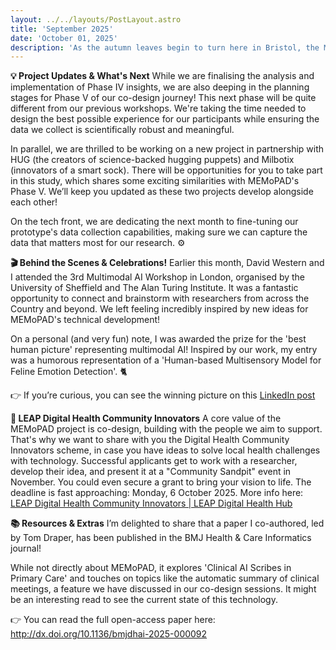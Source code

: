 ```yaml
---
layout: ../../layouts/PostLayout.astro
title: 'September 2025'
date: 'October 01, 2025'
description: 'As the autumn leaves begin to turn here in Bristol, the MEMoPAD project continues to buzz with activity and exciting new developments! We’re so grateful for your ongoing support and wanted to share what we’ve been working on this September.'
---
```


**💡 Project Updates & What's Next**
While we are finalising the analysis and implementation of Phase IV insights, we are also deeping in the planning stages for Phase V of our co-design journey! This next phase will be quite different from our previous workshops. We're taking the time needed to design the best possible experience for our participants while ensuring the data we collect is scientifically robust and meaningful.

In parallel, we are thrilled to be working on a new project in partnership with HUG (the creators of science-backed hugging puppets) and Milbotix (innovators of a smart sock). There will be opportunities for you to take part in this study, which shares some exciting similarities with MEMoPAD's Phase V. We’ll keep you updated as these two projects develop alongside each other!

On the tech front, we are dedicating the next month to fine-tuning our prototype's data collection capabilities, making sure we can capture the data that matters most for our research. ⚙️

**🎬 Behind the Scenes & Celebrations!**
Earlier this month, David Western and I attended the 3rd Multimodal AI Workshop in London, organised by the University of Sheffield and The Alan Turing Institute. It was a fantastic opportunity to connect and brainstorm with researchers from across the Country and beyond. We left feeling incredibly inspired by new ideas for MEMoPAD's technical development!

On a personal (and very fun) note, I was awarded the prize for the 'best human picture' representing multimodal AI! Inspired by our work, my entry was a humorous representation of a 'Human-based Multisensory Model for Feline Emotion Detection'. 🐈

👉 If you’re curious, you can see the winning picture on this [LinkedIn post](https://www.linkedin.com/posts/luigiandreamoretti_multimodalai25-ukomain-activity-7378772637650587648-jMvY?utm_source=share&utm_medium=member_desktop&rcm=ACoAACmwWCUBkcoFbba-othDIgkerQOa3kS_aGg)

**👥 LEAP Digital Health Community Innovators**
A core value of the MEMoPAD project is co-design, building with the people we aim to support. That's why we want to share with you the Digital Health Community Innovators scheme, in case you have ideas to solve local health challenges with technology. Successful applicants get to work with a researcher, develop their idea, and present it at a "Community Sandpit" event in November. You could even secure a grant to bring your vision to life. 
The deadline is fast approaching: Monday, 6 October 2025. More info here: [LEAP Digital Health Community Innovators | LEAP Digital Health Hub](https://leap-hub.ac.uk/funded-fellowship-patient-generated-data/)

**📚 Resources & Extras**
I’m delighted to share that a paper I co-authored, led by Tom Draper, has been published in the BMJ Health & Care Informatics journal!

While not directly about MEMoPAD, it explores 'Clinical AI Scribes in Primary Care' and touches on topics like the automatic summary of clinical meetings, a feature we have discussed in our co-design sessions. It might be an interesting read to see the current state of this technology.

👉 You can read the full open-access paper here: http://dx.doi.org/10.1136/bmjdhai-2025-000092